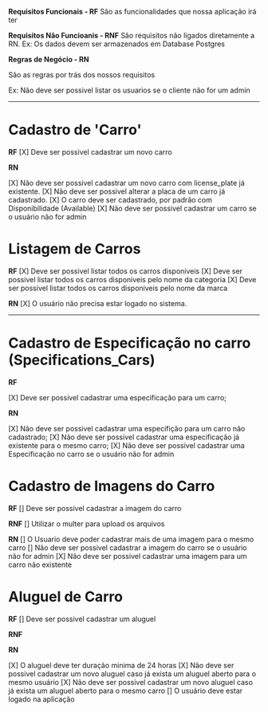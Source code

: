 **Requisitos Funcionais - RF**
São as funcionalidades que nossa aplicação irá ter

**Requisitos Não Funcioanis - RNF**
São requisitos não ligados diretamente a RN.
Ex: Os dados devem ser armazenados em Database Postgres


**Regras de Negócio - RN**

São as regras por trás dos nossos requisitos

Ex: Não deve ser possivel listar os usuarios se o cliente não for um admin
____________________________

# Cadastro de 'Carro'
**RF**
[X] Deve ser possivel cadastrar um novo carro

**RN**

[X] Não deve ser possivel cadastrar um novo carro com license_plate já existente.
[X] Não deve ser possivel alterar a placa de um carro já cadastrado.
[X] O carro deve ser cadastrado, por padrão com Disponibilidade (Available)
[X] Não deve ser possivel cadastrar um carro se o usuário não for admin

# Listagem de Carros

**RF**
[X] Deve ser possivel listar todos os carros disponiveis
[X] Deve ser possivel listar todos os carros disponiveis pelo nome da categoria
[X] Deve ser possivel listar todos os carros disponiveis pelo nome da marca

**RN**
[X] O usuário não precisa estar logado no sistema.
____________________________

# Cadastro de Especificação no carro (Specifications_Cars)
**RF**

[X] Deve ser possivel cadastrar uma especificação para um carro;

**RN**

[X] Não deve ser possivel cadastrar uma especifição para um carro não cadastrado;
[X] Não deve ser possivel cadastrar uma especificação já existente para o mesmo carro;
[X] Não deve ser possivel cadastrar uma Especificação no carro se o usuário não for admin


# Cadastro de Imagens do Carro

**RF**
[] Deve ser possivel cadastrar a imagem do carro

**RNF**
[] Utilizar o multer para upload os arquivos

**RN**
[] O Usuario deve poder cadastrar mais de uma imagem para o mesmo carro
[] Não deve ser possivel cadastrar a imagem do carro se o usuário não for admin
[X] Não deve ser possivel cadastrar uma imagem para um carro não existente

# Aluguel de Carro

**RF**
[] Deve ser possivel cadastrar um aluguel

**RNF**

**RN**

[X] O aluguel deve ter duração minima de 24 horas
[X] Não deve ser possivel cadastrar um novo aluguel caso já exista um aluguel aberto para o mesmo usuário
[X] Não deve ser possivel cadastrar um novo aluguel caso já exista um aluguel aberto para o mesmo carro
[] O usuário deve estar logado na aplicação